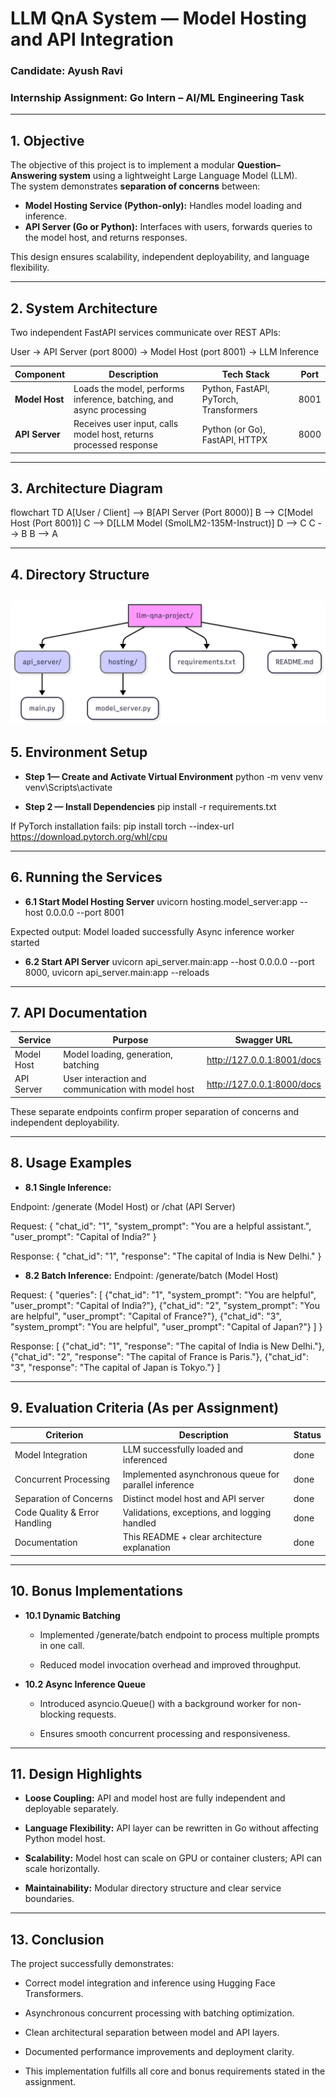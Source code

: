 # LLM QnA System — Model Hosting and API Integration

### Candidate: Ayush Ravi  
### Internship Assignment: Go Intern – AI/ML Engineering Task  

---

## 1. Objective

The objective of this project is to implement a modular **Question–Answering system** using a lightweight Large Language Model (LLM).  
The system demonstrates **separation of concerns** between:

- **Model Hosting Service (Python-only):** Handles model loading and inference.  
- **API Server (Go or Python):** Interfaces with users, forwards queries to the model host, and returns responses.

This design ensures scalability, independent deployability, and language flexibility.

---

## 2. System Architecture

Two independent FastAPI services communicate over REST APIs:

User → API Server (port 8000) → Model Host (port 8001) → LLM Inference


| Component | Description | Tech Stack | Port |
|------------|-------------|------------|------|
| **Model Host** | Loads the model, performs inference, batching, and async processing | Python, FastAPI, PyTorch, Transformers | 8001 |
| **API Server** | Receives user input, calls model host, returns processed response | Python (or Go), FastAPI, HTTPX | 8000 |

---

## 3. Architecture Diagram
flowchart TD
    A[User / Client] --> B[API Server (Port 8000)]
    B --> C[Model Host (Port 8001)]
    C --> D[LLM Model (SmolLM2-135M-Instruct)]
    D --> C
    C --> B
    B --> A

---

## 4. Directory Structure
![Directory Structure](images/directory%20structure.png)
---

## 5. Environment Setup
- **Step 1— Create and Activate Virtual Environment**
python -m venv venv
venv\Scripts\activate

- **Step 2 — Install Dependencies**
pip install -r requirements.txt

If PyTorch installation fails:
pip install torch --index-url https://download.pytorch.org/whl/cpu

---

## 6. Running the Services
- **6.1 Start Model Hosting Server**
uvicorn hosting.model_server:app --host 0.0.0.0 --port 8001

Expected output:
Model loaded successfully 
Async inference worker started

- **6.2 Start API Server**
uvicorn api_server.main:app --host 0.0.0.0 --port 8000, 
uvicorn api_server.main:app --reloads

---

## 7. API Documentation


| **Service** | **Purpose** | **Swagger URL** |
|-----|-----------------------------------|--------------------------------------|
| Model Host | Model loading, generation, batching | http://127.0.0.1:8001/docs |
| API Server | User interaction and communication with model host | http://127.0.0.1:8000/docs |


These separate endpoints confirm proper separation of concerns and independent deployability.

---

## 8. Usage Examples
- **8.1 Single Inference:**

Endpoint: /generate (Model Host) or /chat (API Server)

Request:
{
  "chat_id": "1",
  "system_prompt": "You are a helpful assistant.",
  "user_prompt": "Capital of India?"
}

Response:
{
  "chat_id": "1",
  "response": "The capital of India is New Delhi."
}

- **8.2 Batch Inference:**
Endpoint: /generate/batch (Model Host)

Request:
{
  "queries": [
    {"chat_id": "1", "system_prompt": "You are helpful", "user_prompt": "Capital of India?"},
    {"chat_id": "2", "system_prompt": "You are helpful", "user_prompt": "Capital of France?"},
    {"chat_id": "3", "system_prompt": "You are helpful", "user_prompt": "Capital of Japan?"}
  ]
}

Response:
[
  {"chat_id": "1", "response": "The capital of India is New Delhi."},
  {"chat_id": "2", "response": "The capital of France is Paris."},
  {"chat_id": "3", "response": "The capital of Japan is Tokyo."}
]

---

## 9. Evaluation Criteria (As per Assignment)
| **Criterion** | **Description** | **Status** |
|-----|----------------------------------|--------|
| Model Integration | LLM successfully loaded and inferenced | done |
| Concurrent Processing | Implemented asynchronous queue for parallel inference | done |
| Separation of Concerns | Distinct model host and API server | done |
| Code Quality & Error Handling | Validations, exceptions, and logging handled | done |
| Documentation | This README + clear architecture explanation | done |

---

## 10. Bonus Implementations
- **10.1 Dynamic Batching**

   * Implemented /generate/batch endpoint to process multiple prompts in one call.

   * Reduced model invocation overhead and improved throughput.

- **10.2 Async Inference Queue**

   * Introduced asyncio.Queue() with a background worker for non-blocking requests.

   * Ensures smooth concurrent processing and responsiveness.

---


## 11. Design Highlights

- **Loose Coupling:** API and model host are fully independent and deployable separately.

- **Language Flexibility:** API layer can be rewritten in Go without affecting Python model host.

- **Scalability:** Model host can scale on GPU or container clusters; API can scale horizontally.

- **Maintainability:** Modular directory structure and clear service boundaries.

---

## 13. Conclusion

The project successfully demonstrates:

   * Correct model integration and inference using Hugging Face Transformers.

   * Asynchronous concurrent processing with batching optimization.

   * Clean architectural separation between model and API layers.

   * Documented performance improvements and deployment clarity.

   * This implementation fulfills all core and bonus requirements stated in the assignment.